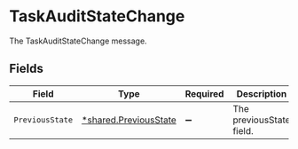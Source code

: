 # TaskAuditStateChange

The TaskAuditStateChange message.


## Fields

| Field                                                                | Type                                                                 | Required                                                             | Description                                                          |
| -------------------------------------------------------------------- | -------------------------------------------------------------------- | -------------------------------------------------------------------- | -------------------------------------------------------------------- |
| `PreviousState`                                                      | [*shared.PreviousState](../../../pkg/models/shared/previousstate.md) | :heavy_minus_sign:                                                   | The previousState field.                                             |